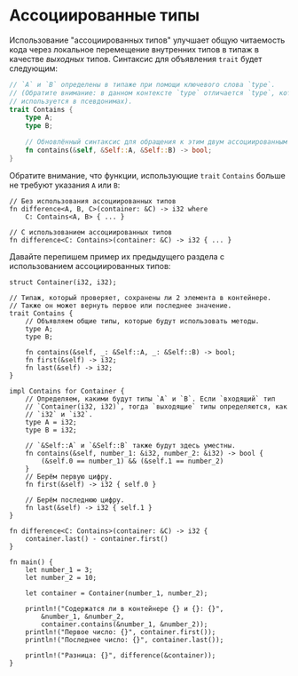 # Ассоциированные типы

Использование "ассоциированных типов" улучшает общую 
читаемость кода через локальное перемещение внутренних типов в 
типаж в качестве *выходных* типов. Синтаксис для 
объявления `trait` будет следующим:

```rust
// `A` и `B` определены в типаже при помощи ключевого слова `type`.
// (Обратите внимание: в данном контексте `type` отличается `type`, который
// используется в псевдонимах).
trait Contains {
    type A;
    type B;

    // Обновлённый синтаксис для обращения к этим двум ассоциированным типам.
    fn contains(&self, &Self::A, &Self::B) -> bool;
}
```

Обратите внимание, что функции, использующие `trait` `Contains` больше не требуют указания `A` или `B`:

```rust,ignore
// Без использования ассоциированных типов
fn difference<A, B, C>(container: &C) -> i32 where
    C: Contains<A, B> { ... }

// С использованием ассоциированных типов
fn difference<C: Contains>(container: &C) -> i32 { ... }
```

Давайте перепишем пример их предыдущего раздела с использованием ассоциированных типов:

```rust,editable
struct Container(i32, i32);

// Типаж, который проверяет, сохранены ли 2 элемента в контейнере.
// Также он может вернуть первое или последнее значение.
trait Contains {
    // Объявляем общие типы, которые будут использовать методы.
    type A;
    type B;

    fn contains(&self, _: &Self::A, _: &Self::B) -> bool;
    fn first(&self) -> i32;
    fn last(&self) -> i32;
}

impl Contains for Container {
    // Определяем, какими будут типы `A` и `B`. Если `входящий` тип
    // `Container(i32, i32)`, тогда `выходящие` типы определяются, как
    // `i32` и `i32`.
    type A = i32;
    type B = i32;

    // `&Self::A` и `&Self::B` также будут здесь уместны.
    fn contains(&self, number_1: &i32, number_2: &i32) -> bool {
        (&self.0 == number_1) && (&self.1 == number_2)
    }
    // Берём первую цифру.
    fn first(&self) -> i32 { self.0 }

    // Берём последнюю цифру.
    fn last(&self) -> i32 { self.1 }
}

fn difference<C: Contains>(container: &C) -> i32 {
    container.last() - container.first()
}

fn main() {
    let number_1 = 3;
    let number_2 = 10;

    let container = Container(number_1, number_2);

    println!("Содержатся ли в контейнере {} и {}: {}",
        &number_1, &number_2,
        container.contains(&number_1, &number_2));
    println!("Первое число: {}", container.first());
    println!("Последнее число: {}", container.last());

    println!("Разница: {}", difference(&container));
}
```
